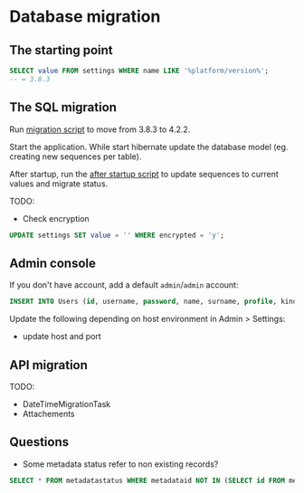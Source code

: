 # Database migration

## The starting point

```sql
SELECT value FROM settings WHERE name LIKE '%platform/version%';
-- = 3.8.3
```

## The SQL migration 

Run [migration script](before-startup.sql) to move from 3.8.3 to 4.2.2.

Start the application. While start hibernate update the database model (eg. creating new sequences per table).

After startup, run the [after startup script](after-startup.sql) to update sequences to current values and migrate status.

TODO:
* Check encryption

```sql 
UPDATE settings SET value = '' WHERE encrypted = 'y';
```

## Admin console

If you don't have account, add a default `admin`/`admin` account:

```sql 
INSERT INTO Users (id, username, password, name, surname, profile, kind, organisation, security, authtype, isenabled) VALUES  (1,'admin','46e44386069f7cf0d4f2a420b9a2383a612f316e2024b0fe84052b0b96c479a23e8a0be8b90fb8c2','admin','admin',0,'','','','', 'y');
```


Update the following depending on host environment in Admin > Settings:
* update host and port

## API migration


TODO: 
* DateTimeMigrationTask
* Attachements


## Questions

* Some metadata status refer to non existing records?

```sql
SELECT * FROM metadatastatus WHERE metadataid NOT IN (SELECT id FROM metadata);
```

